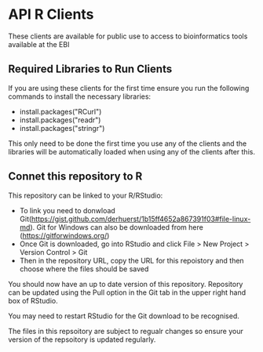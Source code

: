 
# API R Clients
These clients are available for public use to access to bioinformatics tools available at the EBI 

## Required Libraries to Run Clients
If you are using these clients for the first time ensure you run the following commands to install the necessary libraries: 

- install.packages("RCurl")
- install.packages("readr")
- install.packages("stringr")

This only need to be done the first time you use any of the clients and the libraries will be automatically loaded when using any of the clients after this.
## Connet this repository to R
This repository can be linked to your R/RStudio: 

- To link you need to donwload Git(https://gist.github.com/derhuerst/1b15ff4652a867391f03#file-linux-md). Git for Windows can also be downloaded from here (https://gitforwindows.org/)
- Once Git is downloaded, go into RStudio and click File > New Project > Version Control > Git 
- Then in the repository URL, copy the URL for this repoistory and then choose where the files should be saved

You should now have an up to date version of this repository. Repository can be updated using the Pull option in the Git tab in the upper right hand box of RStudio.

You may need to restart RStudio for the Git download to be recognised.

The files in this repsoitory are subject to regualr changes so ensure your version of the repsoitory is updated regularly.

